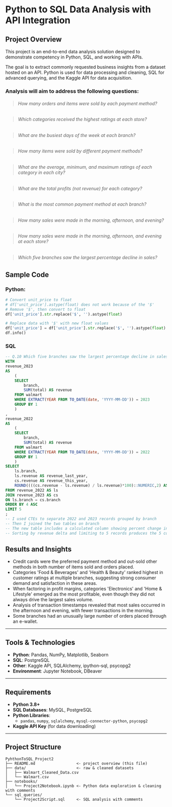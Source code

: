 # Python to SQL Data Analysis with API Integration

## Project Overview
This project is an end-to-end data analysis solution designed to demonstrate competency in Python, SQL, and working with APIs.  

The goal is to extract commonly requested business insights from a dataset hosted on an API. Python is used for data processing and cleaning, SQL for advanced querying, and the Kaggle API for data acquisition.

### Analysis will aim to address the following questions:

> ###### How many orders and items were sold by each payment method?  

> ###### Which categories received the highest ratings at each store?  

> ###### What are the busiest days of the week at each branch?  

> ###### How many items were sold by different payment methods?  

> ###### What are the average, minimum, and maximum ratings of each category in each city?  

> ###### What are the total profits (not revenue) for each category?  

> ###### What is the most common payment method at each branch?  

> ###### How many sales were made in the morning, afternoon, and evening?  

> ###### How many sales were made in the morning, afternoon, and evening at each store?  

> ###### Which five branches saw the largest percentage decline in sales?  


## Sample Code
### Python:
```python
# Convert unit_price to float
# df['unit_price'].astype(float) does not work because of the '$'
# Remove '$', then convert to float
df['unit_price'].str.replace('$', '').astype(float)

# Replace data with '$' with new float values
df['unit_price'] = df['unit_price'].str.replace('$', '').astype(float)
df.info()
```
### SQL
```sql
-- Q.10 Which five branches saw the largest percentage decline in sales?
WITH 
revenue_2023
AS
	(
	SELECT
		branch,
		SUM(total) AS revenue
	FROM walmart
	WHERE EXTRACT(YEAR FROM TO_DATE(date, 'YYYY-MM-DD')) = 2023
	GROUP BY 1
	)
,
revenue_2022
AS
	(
	SELECT
		branch,
		SUM(total) AS revenue
	FROM walmart
	WHERE EXTRACT(YEAR FROM TO_DATE(date, 'YYYY-MM-DD')) = 2022
	GROUP BY 1
	)
SELECT 
	ls.branch,
	ls.revenue AS revenue_last_year,
	cs.revenue AS revenue_this_year,
	ROUND((((cs.revenue - ls.revenue) / ls.revenue)*100)::NUMERIC,2) AS revenue_delta_perc
FROM revenue_2022 AS ls
JOIN revenue_2023 AS cs
ON ls.branch = cs.branch
ORDER BY 4 ASC 
LIMIT 5
;
-- I used CTEs to separate 2022 and 2023 records grouped by branch
-- Then I joined the two tables on branch
-- The new table includes a calculated column showing percent change in revenue
-- Sorting by revenue delta and limiting to 5 records produces the 5 companies that experienced the largest sales decline

```

## Results and Insights

- Credit cards were the preferred payment method and out-sold other methods in both number of items sold and orders placed.
- Categories 'Food & Beverages' and 'Health & Beauty' ranked highest in customer ratings at multiple branches, suggesting strong consumer demand and satisfaction in these areas.
- When factoring in profit margins, categories 'Electronics' and 'Home & Lifestyle' emerged as the most profitable, even though they did not always drive the largest sales volume.
- Analysis of transaction timestamps revealed that most sales occurred in the afternoon and evening, with fewer transactions in the morning.  
- Some branches had an unusually large number of orders placed through an e-wallet.


---

## Tools & Technologies
- **Python**: Pandas, NumPy, Matplotlib, Seaborn  
- **SQL**: PostgreSQL  
- **Other**: Kaggle API, SQLAlchemy, ipython-sql, psycopg2  
- **Environment**: Jupyter Notebook, DBeaver  

---

## Requirements

- **Python 3.8+**
- **SQL Databases**: MySQL, PostgreSQL
- **Python Libraries**:
  - `pandas`, `numpy`, `sqlalchemy`, `mysql-connector-python`, `psycopg2`
- **Kaggle API Key** (for data downloading)


---

## Project Structure
```plaintext
PyhthonToSQL_Project2
├── README.md                  <- project overview (this file)
├── data/                      <- raw & cleaned datasets
│   ├── Walmart_Cleaned_Data.csv
│   └── Walmart.csv
├── notebooks/
│   └── Project2Notebook.ipynb <- Python data exploration & cleaning with comments
└── sql_queries/
    └── Project2Script.sql     <- SQL analysis with comments
